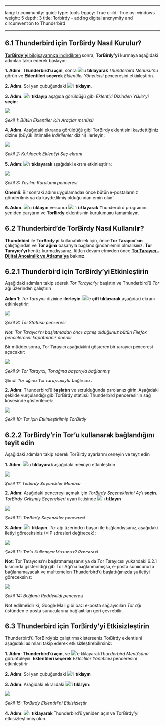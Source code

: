 

---

lang: tr
community: guide
type: tools
legacy: True
child: True
os: windows
weight: 5
depth: 3
title: Torbirdy - adding digital anonymity and circumvention to Thunderbird

---

<a name="1.0"></a>
## 6.1 Thunderbird için TorBirdy Nasıl Kurulur? ##

[**TorBirdy’yi** bilgisayarınıza indirdikten](https://addons.mozilla.org/en-us/thunderbird/addon/torbirdy/) sonra, **TorBirdy’yi** kurmaya aşağıdaki adımları takip ederek başlayın:

 **1. Adım**. **Thunderbird’ü açın**, sonra ![](/sbox/screen/thunderbird-TorBirdy-tr/03.png)’ü **tıklayarak** *Thunderbird Menüsü’nü* görün ve **Eklentileri seçerek** *Eklentiler Yöneticisi* penceresini etkinleştirin.

**2. Adım**. Sol yan çubuğundaki ![](/sbox/screen/thunderbird-TorBirdy-tr/04.png)’i **tıklayın**.

**3. Adım**. ![](/sbox/screen/thunderbird-TorBirdy-tr/05.png)’ı **tıklayıp** aşağıda görüldüğü gibi *Eklentiyi Dizinden Yükle’yi* **seçin**:

![](/sbox/screen/thunderbird-TorBirdy-tr/06.png)

*Şekil 1: Bütün Eklentiler için Araçlar menüsü*

**4. Adım**. Aşağıdaki ekranda görüldüğü gibi TorBirdy eklentisini kaydettiğiniz dizine (büyük ihtimalle *İndirilenler* dizini) ilerleyin:

![](/sbox/screen/thunderbird-TorBirdy-tr/07.png)

*Şekil 2: Kululacak Eklentiyi Seç ekranı*

**5. Adım**: ![](/sbox/screen/thunderbird-TorBirdy-tr/08.png)’ı **tıklayarak** aşağıdaki ekranı etkinleştirin:

![](/sbox/screen/thunderbird-TorBirdy-tr/09.png)

*Şekil 3: Yazılım Kurulumu penceresi*

**Önemli**: Bir sonraki adımı uygulamadan önce bütün e-postalarınız gönderilmiş ya da kaydedilmiş olduğundan emin olun!

**6. Adım**. ![](/sbox/screen/thunderbird-TorBirdy-tr/10.png)’u **tıklayın** ve sonra ![](/sbox/screen/thunderbird-TorBirdy-tr/11.png) ’ı **tıklayarak** Thunderbird programını yeniden çalıştırın ve **TorBirdy** eklentisinin kurulumunu tamamlayın.

## 6.2 Thunderbird’de TorBirdy Nasıl Kullanılır? ##

**Thundebird** ile **TorBirdy’yi** kullanabilmek için, önce **Tor Tarayıcı’nın** çalıştığından ve  **Tor ağına** başarıyla bağlandığından emin olmalısınız. **Tor Tarayıcı’yı** henüz kurmadıysanız, lütfen devam etmeden önce  [**Tor Tarayıcı – Dijital Anonimlik ve Atlatma’ya**](/en/tor_main) bakınız.

## 6.2.1 Thunderbird için TorBirdy’yi Etkinleştirin ##

Aşağıdaki adımları takip ederek *Tor Tarayıcı'yı* başlatın ve Thunderbird’ü *Tor* ağı üzerinden çalıştırın
 
**Adım 1**: *Tor Tarayıcı* dizinine **ilerleyin**. ![](/sbox/screen/thunderbird-TorBirdy-tr/18.png)’e **çift tıklayarak** aşağıdaki ekranı etkinleştirin:

![](/sbox/screen/thunderbird-TorBirdy-tr/19.png)

*Şekil 8: Tor Statüsü penceresi*

*Not: Tor Tarayıcı’nı başlatmadan önce açmış olduğunuz bütün Firefox pencelererini kapatmanız önerilir*

Bir müddet sonra, Tor Tarayıcı aşağıdakini gösteren bir tarayıcı penceresi açacaktır:

![](/sbox/screen/thunderbird-TorBirdy-tr/20.png)

*Şekil 9: Tor Tarayıcı; Tor ağına başarıyla bağlanmış*

Şimdi *Tor ağına* *Tor tarayıcısıyla* bağlısınız.

**2. Adım**: Thunderbird’ü **başlatın** ve sorulduğunda parolanızı girin. Aşağıdaki şekilde vurgulandığı gibi TorBirdy statüsü Thunderbird penceresinin sağ kösesinde gösterilecek:

 ![](/sbox/screen/thunderbird-TorBirdy-tr/30.png)  

*Şekil 10: Tor için Etkinleştirilmiş TorBirdy*

## 6.2.2 TorBirdy’nin Tor’u kullanarak bağlandığını teyit edin ##

Aşağıdaki adımları takip ederek TorBirdy ayarlarını deneyin ve teyit edin

**1. Adım**: ![](/sbox/screen/thunderbird-TorBirdy-tr/21.png)’u **tıklayarak** aşağıdaki menüyü etkinleştirin

![](/sbox/screen/thunderbird-TorBirdy-tr/22.png)

*Şekil 11: Torbirdy Seçenekler Menüsü*

**2. Adım**: Aşağıdaki pencereyi açmak için *TorBirdy Seçeneklerini Aç'ı* **seçin**.   *TorBirdy Gelişmiş Seçenekleri* uyarı iletisinde ![](/sbox/screen/thunderbird-TorBirdy-tr/23.png)'ı **tıklayın**

![](/sbox/screen/thunderbird-TorBirdy-tr/25.png)

*Şekil 12: TorBirdy Seçenekler penceresi*

**3. Adım**: ![](/sbox/screen/thunderbird-TorBirdy-tr/24.png)’i **tıklayın**. *Tor* ağı üzerinden başarı ile bağlandıysanız, aşağıdaki iletiyi göreceksiniz (*IP adresleri değişecek):

![](/sbox/screen/thunderbird-TorBirdy-tr/26.png)

*Şekil 13: Tor’u Kullanıyor Musunuz? Penceresi*

**Not**: Tor Tarayıcısı’nı başlatmamışsanız ya da Tor Tarayıcısı yukarıdaki 6.2.1 kısmında gösterildiği gibi Tor Ağı’na bağlanmamışsa, e-posta sunucunuza bağlanamayacak ve muhtemelen Thunderbird’ü başlattığınızda şu iletiyi göreceksiniz:

![](/sbox/screen/thunderbird-TorBirdy-tr/27.png)

*Şekil 14: Bağlantı Reddedildi penceresi*

Not edilmelidir ki, Google Mail gibi bazı e-posta sağlayıcıları *Tor ağı* üstünden e-posta sunucularına bağlantıları geri çevirebilir.

## 6.3 Thunderbird için TorBirdy’yi Etkisizleştirin ##

Thunderbird’ü TorBirdy’siz çalıştırmak isterseniz TorBirdy eklentisini aşağıdaki adımları takip ederek etkisizleştirebilirsiniz:

**1. Adım**: **Thunderbird’ü açın**, ve ![](/sbox/screen/thunderbird-TorBirdy-tr/03.png)’e tıklayarak*Thunderbird Menü’sünü* görüntüleyin. **Eklentileri seçerek** *Eklentiler Yöneticisi* penceresini etkinleştirin

**2. Adım**: Sol yan çubuğundaki ![](/sbox/screen/thunderbird-TorBirdy-tr/04.png)’i **tıklayın**

**3. Adım**: Aşağıdaki ekrandaki ![](/sbox/screen/thunderbird-TorBirdy-tr/29.png)’i **tıklayın**:

![](/sbox/screen/thunderbird-TorBirdy-tr/28.png)

*Şekil 15: TorBirdy Eklentisi’ni Etkisizleştir*

**4. Adım**: ![](/sbox/screen/thunderbird-TorBirdy-tr/11.png)’ı **tıklayarak** Thunderbird’ü yeniden açın ve TorBirdy’yi etkisizleştirmiş olun.


